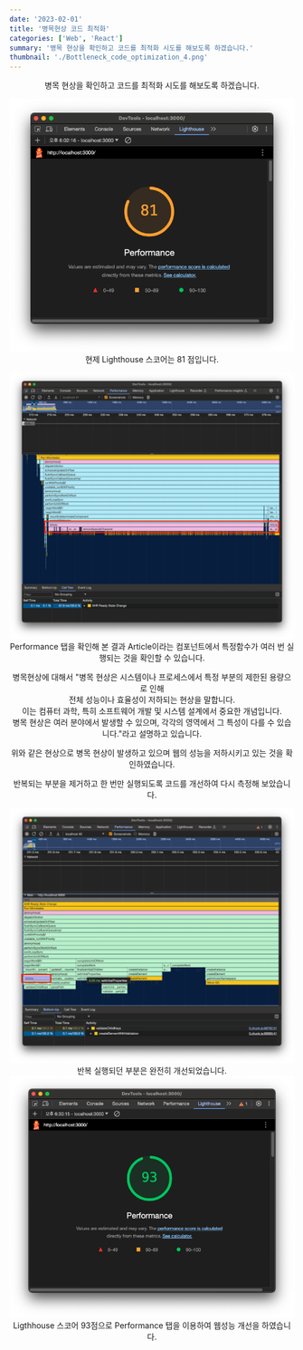 ```yaml
---
date: '2023-02-01'
title: '병목현상 코드 최적화'
categories: ['Web', 'React']
summary: '병목 현상을 확인하고 코드를 최적화 시도를 해보도록 하겠습니다.'
thumbnail: './Bottleneck_code_optimization_4.png'
---
```


<center>
병목 현상을 확인하고 코드를 최적화 시도를 해보도록 하겠습니다.

![Attached Photo 1](./Bottleneck_code_optimization_1.png)
현제 Lighthouse 스코어는 81 점입니다.

![Attached Photo 2](./Bottleneck_code_optimization_2.png)
Performance 탭을 확인해 본 결과 Article이라는 컴포넌트에서 특정함수가 여러 번 실행되는 것을 확인할 수 있습니다.<br>

병목현상에 대해서 "병목 현상은 시스템이나 프로세스에서 특정 부분의 제한된 용량으로 인해<br>
전체 성능이나 효율성이 저하되는 현상을 말합니다.<br>
이는 컴퓨터 과학, 특히 소프트웨어 개발 및 시스템 설계에서 중요한 개념입니다.<br>
병목 현상은 여러 분야에서 발생할 수 있으며, 각각의 영역에서 그 특성이 다를 수 있습니다."라고 설명하고 있습니다.<br>

위와 같은 현상으로 병목 현상이 발생하고 있으며 웹의 성능을 저하시키고 있는 것을 확인하였습니다.<br>

반복되는 부분을 제거하고 한 번만 실행되도록 코드를 개선하여 다시 측정해 보았습니다.

![Attached Photo 3](./Bottleneck_code_optimization_3.png)
반복 실행되던 부분은 완전히 개선되었습니다.
![Attached Photo 4](./Bottleneck_code_optimization_4.png)
Ligthhouse 스코어 93점으로 Performance 탭을 이용하여 웹성능 개선을 하였습니다.
